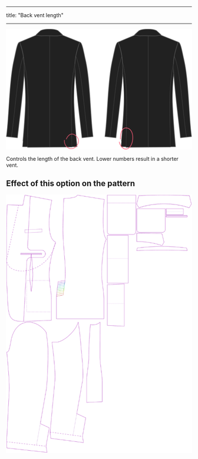 - - -
title: "Back vent length"
- - -

![Back vent length](backventlength.svg)

Controls the length of the back vent. Lower numbers result in a shorter vent.

## Effect of this option on the pattern

![This image shows the effect of this option by superimposing several variants that have a different value for this option](jaeger_backventlength_sample.svg "Effect of this option on the pattern")
